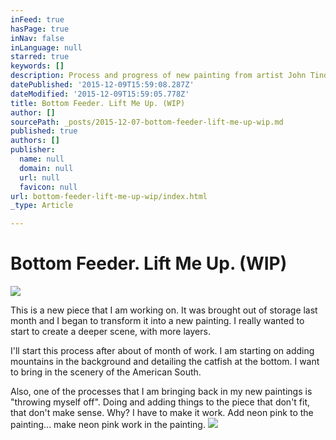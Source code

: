 ```yaml
---
inFeed: true
hasPage: true
inNav: false
inLanguage: null
starred: true
keywords: []
description: Process and progress of new painting from artist John Tindel.
datePublished: '2015-12-09T15:59:08.287Z'
dateModified: '2015-12-09T15:59:05.778Z'
title: Bottom Feeder. Lift Me Up. (WIP)
author: []
sourcePath: _posts/2015-12-07-bottom-feeder-lift-me-up-wip.md
published: true
authors: []
publisher:
  name: null
  domain: null
  url: null
  favicon: null
url: bottom-feeder-lift-me-up-wip/index.html
_type: Article

---
```

# Bottom Feeder. Lift Me Up. (WIP)
![](https://s3-us-west-2.amazonaws.com/the-grid-img/p/66a543af6f24d7a9da3b74b5601786607f3a5c16.jpg)

This is a new piece that I am working on. It was brought out of storage last month and I began to transform it into a new painting. I really wanted to start to create a deeper scene, with more layers.

I'll start this process after about of month of work. I am starting on adding mountains in the background and detailing the catfish at the bottom. I want to bring in the scenery of the American South.

Also, one of the processes that I am bringing back in my new paintings is "throwing myself off". Doing and adding things to the piece that don't fit, that don't make sense. Why? I have to make it work. Add neon pink to the painting... make neon pink work in the painting.
![](https://s3-us-west-2.amazonaws.com/the-grid-img/p/556f4a89739df9f37c03dc15c157c4745b3d0723.jpg)